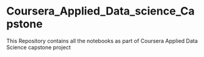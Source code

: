 # Coursera_Applied_Data_science_Capstone
This Repository contains all the notebooks as part of Coursera Applied Data Science capstone project
